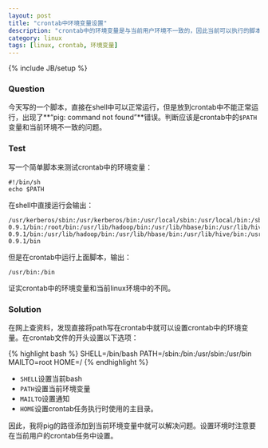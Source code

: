 ```yaml
---
layout: post
title: "crontab中环境变量设置"
description: "crontab中的环境变量是与当前用户环境不一致的，因此当前可以执行的脚本不一定能在crontab中执行"
category: linux
tags: [linux, crontab, 环境变量]
---
```

{% include JB/setup %}

### Question

今天写的一个脚本，直接在shell中可以正常运行，但是放到crontab中不能正常运行，出现了**“pig: command not found”**错误。判断应该是crontab中的`$PATH`变量和当前环境不一致的问题。

### Test

写一个简单脚本来测试crontab中的环境变量：

	#!/bin/sh
	echo $PATH

在shell中直接运行会输出：

	/usr/kerberos/sbin:/usr/kerberos/bin:/usr/local/sbin:/usr/local/bin:/sbin:/bin:/usr/sbin:/usr/bin:/usr/lib/hadoop/bin:/usr/lib/hbase/bin:/usr/lib/hive/bin:/usr/lib/pig-0.9.1/bin:/root/bin:/usr/lib/hadoop/bin:/usr/lib/hbase/bin:/usr/lib/hive/bin:/usr/lib/pig-0.9.1/bin:/usr/lib/hadoop/bin:/usr/lib/hbase/bin:/usr/lib/hive/bin:/usr/lib/pig-0.9.1/bin

但是在crontab中运行上面脚本，输出：

	/usr/bin:/bin

证实crontab中的环境变量和当前linux环境中的不同。

### Solution

在网上查资料，发现直接将path写在crontab中就可以设置crontab中的环境变量。在crontab文件的开头设置以下选项：
	
{% highlight bash %}
SHELL=/bin/bash
PATH=/sbin:/bin:/usr/sbin:/usr/bin
MAILTO=root
HOME=/
{% endhighlight %}

- `SHELL`设置当前bash
- `PATH`设置当前环境变量
- `MAILTO`设置通知
- `HOME`设置crontab任务执行时使用的主目录。

因此，我将pig的路径添加到当前环境变量中就可以解决问题。设置环境时注意要在当前用户的crontab任务中设置。



